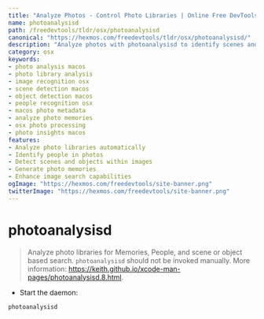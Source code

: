 ```yaml
---
title: "Analyze Photos - Control Photo Libraries | Online Free DevTools by Hexmos"
name: photoanalysisd
path: /freedevtools/tldr/osx/photoanalysisd
canonical: "https://hexmos.com/freedevtools/tldr/osx/photoanalysisd/"
description: "Analyze photos with photoanalysisd to identify scenes and people within your photo library. Enhance image search and unlock memories. Free online tool, no registration required."
category: osx
keywords:
- photo analysis macos
- photo library analysis
- image recognition osx
- scene detection macos
- object detection macos
- people recognition osx
- macos photo metadata
- analyze photo memories
- osx photo processing
- photo insights macos
features:
- Analyze photo libraries automatically
- Identify people in photos
- Detect scenes and objects within images
- Generate photo memories
- Enhance image search capabilities
ogImage: "https://hexmos.com/freedevtools/site-banner.png"
twitterImage: "https://hexmos.com/freedevtools/site-banner.png"
---
```


# photoanalysisd

> Analyze photo libraries for Memories, People, and scene or object based search.
> `photoanalysisd` should not be invoked manually.
> More information: <https://keith.github.io/xcode-man-pages/photoanalysisd.8.html>.

- Start the daemon:

`photoanalysisd`
